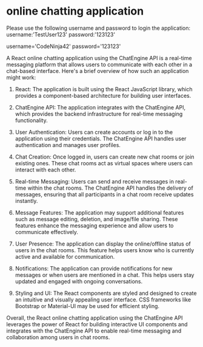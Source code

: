 # online chatting application

Please use the following username and password to login the application:
username:'TestUser123'
password:'123123'

username='CodeNinja42'
password='123123'

A React online chatting application using the ChatEngine API is a real-time messaging platform that allows users to communicate with each other in a chat-based interface. Here's a brief overview of how such an application might work:

1. React: The application is built using the React JavaScript library, which provides a component-based architecture for building user interfaces.

2. ChatEngine API: The application integrates with the ChatEngine API, which provides the backend infrastructure for real-time messaging functionality.

3. User Authentication: Users can create accounts or log in to the application using their credentials. The ChatEngine API handles user authentication and manages user profiles.

4. Chat Creation: Once logged in, users can create new chat rooms or join existing ones. These chat rooms act as virtual spaces where users can interact with each other.

5. Real-time Messaging: Users can send and receive messages in real-time within the chat rooms. The ChatEngine API handles the delivery of messages, ensuring that all participants in a chat room receive updates instantly.

6. Message Features: The application may support additional features such as message editing, deletion, and image/file sharing. These features enhance the messaging experience and allow users to communicate effectively.

7. User Presence: The application can display the online/offline status of users in the chat rooms. This feature helps users know who is currently active and available for communication.

8. Notifications: The application can provide notifications for new messages or when users are mentioned in a chat. This helps users stay updated and engaged with ongoing conversations.

9. Styling and UI: The React components are styled and designed to create an intuitive and visually appealing user interface. CSS frameworks like Bootstrap or Material-UI may be used for efficient styling.

Overall, the React online chatting application using the ChatEngine API leverages the power of React for building interactive UI components and integrates with the ChatEngine API to enable real-time messaging and collaboration among users in chat rooms.